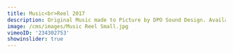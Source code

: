 ```yaml
---
title: Music<br>Reel 2017
description: Original Music made to Picture by DPO Sound Design. Available for Licensing.
image: /cms/images/Music Reel Small.jpg
vimeoID: '234302753'
showinslider: true
---
```

































